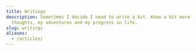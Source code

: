 ```yaml
---
title: Writings
description: Sometimes I decide I need to write a bit. Know a bit more about me, my
  thoughts, my adventures and my progress in life.
slug: writings
aliases:
  - /articles/
---
```

